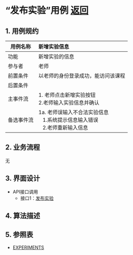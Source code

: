 # “发布实验”用例 [返回](../../README.md)

## 1. 用例规约

|用例名称|新增实验信息|
|-------|:-------------|
|功能|新增实验的信息|
|参与者|老师|
|前置条件| 以老师的身份登录成功，能访问该课程|
|后置条件||
|主事件流| 1. 老师点击新增实验按钮<br/>2.老师输入实验信息并确认|
|备选事件流|1a. 老师误输入不合法实验信息 <br/>&nbsp;&nbsp; 1.系统提示信息输入错误<br/> &nbsp;&nbsp; 2.老师重新输入信息|

## 2. 业务流程
无 


## 3. 界面设计
- API接口调用
    - 接口1：[发布实验](../jiekou/发布实验.md)

## 4. 算法描述 
    
## 5. 参照表

- [EXPERIMENTS](../../数据库设计.md/#EXPERIMENTS)
